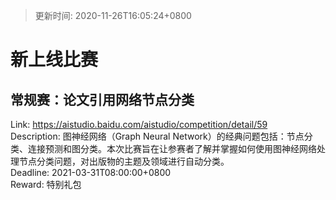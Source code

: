 > 更新时间: 2020-11-26T16:05:24+0800 

# 新上线比赛


## 常规赛：论文引用网络节点分类
Link: https://aistudio.baidu.com/aistudio/competition/detail/59  
Description: 图神经网络（Graph Neural Network）的经典问题包括：节点分类、连接预测和图分类。本次比赛旨在让参赛者了解并掌握如何使用图神经网络处理节点分类问题，对出版物的主题及领域进行自动分类。  
Deadline: 2021-03-31T08:00:00+0800  
Reward: 特别礼包  

